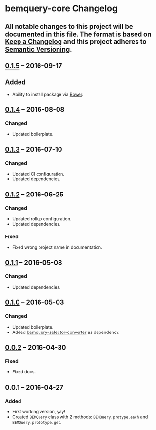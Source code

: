 # bemquery-core Changelog

All notable changes to this project will be documented in this file.
The format is based on [Keep a Changelog](http://keepachangelog.com/)
and this project adheres to [Semantic Versioning](http://semver.org/).
---

## [0.1.5] – 2016-09-17
## Added
* Ability to install package via [Bower](https://bower.io/).

## [0.1.4] – 2016-08-08
### Changed
* Updated boilerplate.

## [0.1.3] – 2016-07-10
### Changed
* Updated CI configuration.
* Updated dependencies.

## [0.1.2] – 2016-06-25
### Changed
* Updated rollup configuration.
* Updated dependencies.

### Fixed
* Fixed wrong project name in documentation.

## [0.1.1] – 2016-05-08
### Changed
* Updated dependencies.

## [0.1.0] – 2016-05-03
### Changed
* Updated boilerplate.
* Added [bemquery-selector-converter](https://github.com/BEMQuery/bemquery-selector-converter) as dependency.

## [0.0.2] – 2016-04-30
### Fixed
* Fixed docs.

## 0.0.1 – 2016-04-27
### Added
* First working version, yay!
* Created `BEMQuery` class with 2 methods: `BEMQuery.protype.each` and `BEMQuery.prototype.get`.

[0.1.5]: https://github.com/BEMQuery/bemquery-core/compare/v0.1.4...v0.1.5
[0.1.4]: https://github.com/BEMQuery/bemquery-core/compare/v0.1.3...v0.1.4
[0.1.3]: https://github.com/BEMQuery/bemquery-core/compare/v0.1.2...v0.1.3
[0.1.2]: https://github.com/BEMQuery/bemquery-core/compare/v0.1.1...v0.1.2
[0.1.1]: https://github.com/BEMQuery/bemquery-core/compare/v0.1.0...v0.1.1
[0.1.0]: https://github.com/BEMQuery/bemquery-core/compare/v0.0.2...v0.1.0
[0.0.2]: https://github.com/BEMQuery/bemquery-core/compare/v0.0.1...v0.0.2

